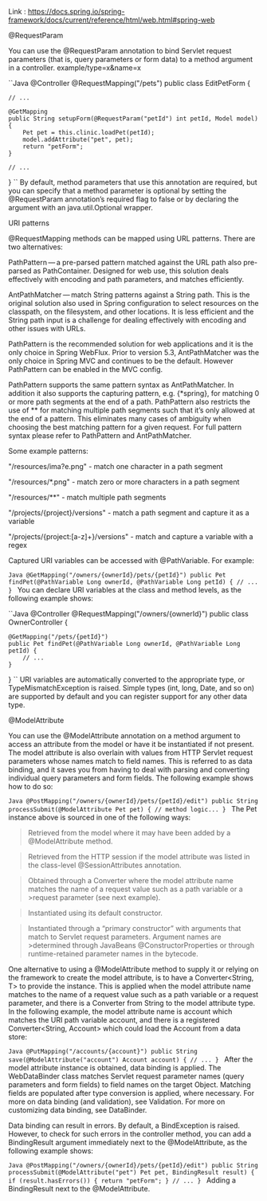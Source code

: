 Link : https://docs.spring.io/spring-framework/docs/current/reference/html/web.html#spring-web

@RequestParam

You can use the @RequestParam annotation to bind Servlet request parameters (that is, query parameters or form data) to a method argument in a controller.
example/type=x&name=x

``Java
@Controller
@RequestMapping("/pets")
public class EditPetForm {

    // ...

    @GetMapping
    public String setupForm(@RequestParam("petId") int petId, Model model) { 
        Pet pet = this.clinic.loadPet(petId);
        model.addAttribute("pet", pet);
        return "petForm";
    }

    // ...

}
``
By default, method parameters that use this annotation are required, but you can specify that a method parameter is optional by setting the @RequestParam annotation’s required flag to false or by declaring the argument with an java.util.Optional wrapper.



URI patterns

@RequestMapping methods can be mapped using URL patterns. There are two alternatives:

PathPattern — a pre-parsed pattern matched against the URL path also pre-parsed as PathContainer. Designed for web use, this solution deals effectively with encoding and path parameters, and matches efficiently.

AntPathMatcher — match String patterns against a String path. This is the original solution also used in Spring configuration to select resources on the classpath, on the filesystem, and other locations. It is less efficient and the String path input is a challenge for dealing effectively with encoding and other issues with URLs.

PathPattern is the recommended solution for web applications and it is the only choice in Spring WebFlux. Prior to version 5.3, AntPathMatcher was the only choice in Spring MVC and continues to be the default. However PathPattern can be enabled in the MVC config.

PathPattern supports the same pattern syntax as AntPathMatcher. In addition it also supports the capturing pattern, e.g. {*spring}, for matching 0 or more path segments at the end of a path. PathPattern also restricts the use of ** for matching multiple path segments such that it’s only allowed at the end of a pattern. This eliminates many cases of ambiguity when choosing the best matching pattern for a given request. For full pattern syntax please refer to PathPattern and AntPathMatcher.

Some example patterns:

"/resources/ima?e.png" - match one character in a path segment

"/resources/*.png" - match zero or more characters in a path segment

"/resources/**" - match multiple path segments

"/projects/{project}/versions" - match a path segment and capture it as a variable

"/projects/{project:[a-z]+}/versions" - match and capture a variable with a regex

Captured URI variables can be accessed with @PathVariable. For example:

``Java
@GetMapping("/owners/{ownerId}/pets/{petId}")
public Pet findPet(@PathVariable Long ownerId, @PathVariable Long petId) {
    // ...
}
``
You can declare URI variables at the class and method levels, as the following example shows:

``Java
@Controller
@RequestMapping("/owners/{ownerId}")
public class OwnerController {

    @GetMapping("/pets/{petId}")
    public Pet findPet(@PathVariable Long ownerId, @PathVariable Long petId) {
        // ...
    }
}
``
URI variables are automatically converted to the appropriate type, or TypeMismatchException is raised. Simple types (int, long, Date, and so on) are supported by default and you can register support for any other data type.


@ModelAttribute

You can use the @ModelAttribute annotation on a method argument to access an attribute from the model or have it be instantiated if not present. The model attribute is also overlain with values from HTTP Servlet request parameters whose names match to field names. This is referred to as data binding, and it saves you from having to deal with parsing and converting individual query parameters and form fields. The following example shows how to do so:

``Java
@PostMapping("/owners/{ownerId}/pets/{petId}/edit")
public String processSubmit(@ModelAttribute Pet pet) {
    // method logic...
}
``
The Pet instance above is sourced in one of the following ways:

>Retrieved from the model where it may have been added by a @ModelAttribute method.

>Retrieved from the HTTP session if the model attribute was listed in the class-level @SessionAttributes annotation.

>Obtained through a Converter where the model attribute name matches the name of a request value such as a path variable or a >request parameter (see next example).

>Instantiated using its default constructor.

>Instantiated through a “primary constructor” with arguments that match to Servlet request parameters. Argument names are >determined through JavaBeans @ConstructorProperties or through runtime-retained parameter names in the bytecode.

One alternative to using a @ModelAttribute method to supply it or relying on the framework to create the model attribute, is to have a Converter<String, T> to provide the instance. This is applied when the model attribute name matches to the name of a request value such as a path variable or a request parameter, and there is a Converter from String to the model attribute type. In the following example, the model attribute name is account which matches the URI path variable account, and there is a registered Converter<String, Account> which could load the Account from a data store:

``Java
@PutMapping("/accounts/{account}")
public String save(@ModelAttribute("account") Account account) {
    // ...
}
``
After the model attribute instance is obtained, data binding is applied. The WebDataBinder class matches Servlet request parameter names (query parameters and form fields) to field names on the target Object. Matching fields are populated after type conversion is applied, where necessary. For more on data binding (and validation), see Validation. For more on customizing data binding, see DataBinder.

Data binding can result in errors. By default, a BindException is raised. However, to check for such errors in the controller method, you can add a BindingResult argument immediately next to the @ModelAttribute, as the following example shows:

``Java
@PostMapping("/owners/{ownerId}/pets/{petId}/edit")
public String processSubmit(@ModelAttribute("pet") Pet pet, BindingResult result) { 
    if (result.hasErrors()) {
        return "petForm";
    }
    // ...
}
``
Adding a BindingResult next to the @ModelAttribute.